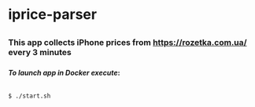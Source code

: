 # iprice-parser
##
### This app collects iPhone prices from https://rozetka.com.ua/ every 3 minutes
###
#### <i>To launch app in Docker execute</i>:
```sh

$ ./start.sh
```